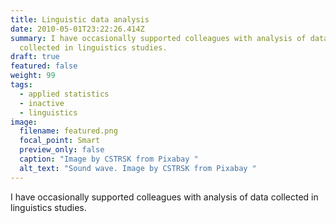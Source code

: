 ```yaml
---
title: Linguistic data analysis
date: 2010-05-01T23:22:26.414Z
summary: I have occasionally supported colleagues with analysis of data
  collected in linguistics studies.
draft: true
featured: false
weight: 99
tags:
  - applied statistics
  - inactive
  - linguistics
image:
  filename: featured.png
  focal_point: Smart
  preview_only: false
  caption: "Image by CSTRSK from Pixabay "
  alt_text: "Sound wave. Image by CSTRSK from Pixabay "
---
```

I have occasionally supported colleagues with analysis of data collected in linguistics studies.
